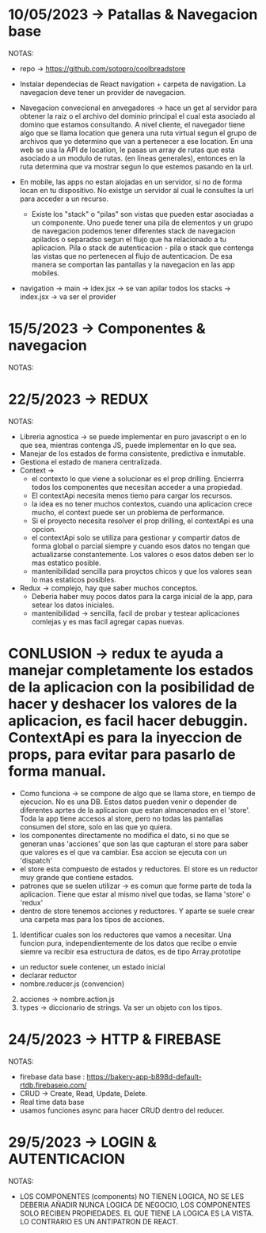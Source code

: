 # 10/05/2023 -> Patallas & Navegacion base
NOTAS: 
- repo -> https://github.com/sotopro/coolbreadstore

- Instalar dependecias de React navigation + carpeta de navigation. La navegacion deve tener un provider de navegacion.
- Navegacion convecional en anvegadores -> hace un get al servidor para obtener la raiz o el archivo del dominio principal el cual esta asociado al domino que estamos consultando. A nivel cliente, el navegador tiene algo que se llama location que genera una ruta virtual segun el grupo de archivos que yo determino que van a pertenecer a ese location. En una web se usa la API de location, le pasas un array de rutas que esta asociado a un modulo de rutas. (en lineas generales), entonces en la ruta determina que va mostrar segun lo que estemos pasando en la url.
- En mobile, las apps no estan alojadas en un servidor, si no de forma locan en tu dispositivo. No existge un servidor al cual le consultes la url para acceder a un recurso.
  * Existe los "stack" o "pilas" son vistas que pueden estar asociadas a un componente. Uno puede tener una pila de elementos y un grupo de navegacion podemos tener diferentes stack de navegacion apilados o separadso segun el flujo que ha relacionado a tu aplicacion. Pila o stack de autenticacion - pila o stack que contenga las vistas que no pertenecen al flujo de autenticacion. De esa manera se comportan las pantallas y la navegacion en las app mobiles. 
- navigation -> main -> idex.jsx -> se van apilar todos los stacks 
             -> index.jsx -> va ser el provider

# 15/5/2023 -> Componentes & navegacion
NOTAS: 

# 22/5/2023 -> REDUX
NOTAS: 
- Libreria agnostica -> se puede implementar en puro javascript o en lo que sea, mientras contenga JS, puede implementar en lo que sea. 
- Manejar de los estados de forma consistente, predictiva e inmutable. 
- Gestiona el estado de manera centralizada.
- Context -> 
  * el contexto lo que viene a solucionar es el prop drilling. Encierrra todos los componentes que necesitan acceder a una propiedad. 
  * El contextApi necesita menos tiemo para cargar los recursos. 
  * la idea es no tener muchos contextos, cuando una aplicacion crece mucho, el context puede ser un problema de performance. 
  * Si el proyecto necesita resolver el prop drilling, el contextApi es una opcion. 
  * el contextApi solo se utiliza para gestionar y compartir datos de forma global o parcial siempre y cuando esos datos no tengan que actualizarse constantemente. Los valores o esos datos deben ser lo mas estatico posible. 
  * mantenibilidad sencilla para proyctos chicos y que los valores sean lo mas estaticos posibles. 
- Redux -> complejo, hay que saber muchos conceptos.
  * Deberia haber muy pocos datos para la carga inicial de la app, para setear los datos iniciales. 
  * mantenibilidad -> sencilla, facil de probar y testear aplicaciones comlejas y es mas facil agregar capas nuevas. 
# CONLUSION -> redux te ayuda a manejar completamente los estados de la aplicacion con la posibilidad de hacer y deshacer los valores de la aplicacion, es facil hacer debuggin. ContextApi es para la inyeccion de props, para evitar para pasarlo de forma manual.
- Como funciona -> se compone de algo que se llama store, en tiempo de ejecucion. No es una DB. Estos datos pueden venir o depender de diferentes aprtes de la aplicacion que estan almacenados en el 'store'. Toda la app tiene accesos al store, pero no todas las pantallas consumen del store, solo en las que yo quiera. 
- los componentes directamente no modifica el dato, si no que se generan unas 'acciones' que son las que capturan el store para saber que valores es el que va cambiar. Esa accion se ejecuta con un 'dispatch' 
- el store esta compuesto de estados y reductores. El store es un reductor muy grande que contiene estados. 
- patrones que se suelen utilizar -> es comun que forme parte de toda la aplicacion. Tiene que estar al mismo nivel que todas, se llama 'store' o 'redux'
- dentro de store tenemos acciones y reductores. Y aparte se suele crear una carpeta mas para los tipos de acciones. 
1. Identificar cuales son los reductores que vamos a necesitar. Una funcion pura, independientemente de los datos que recibe o envie siemre va recibir esa estructura de datos, es de tipo Array.prototipe
  * un reductor suele contener, un estado inicial
  * declarar reductor
  * nombre.reducer.js (convencion)
2. acciones -> nombre.action.js
3. types -> diccionario de strings. Va ser un objeto con los tipos. 

# 24/5/2023 -> HTTP & FIREBASE
NOTAS: 
- firebase data base : https://bakery-app-b898d-default-rtdb.firebaseio.com/
- CRUD -> Create, Read, Update, Delete. 
- Real time data base
- usamos funciones async para hacer CRUD dentro del reducer. 

# 29/5/2023 -> LOGIN & AUTENTICACION
NOTAS:
- LOS COMPONENTES (components) NO TIENEN LOGICA, NO SE LES DEBERIA AÑADIR NUNCA LOGICA DE NEGOCIO, LOS COMPONENTES SOLO RECIBEN PROPIEDADES. EL QUE TIENE LA LOGICA ES LA VISTA. LO CONTRARIO ES UN ANTIPATRON DE REACT.